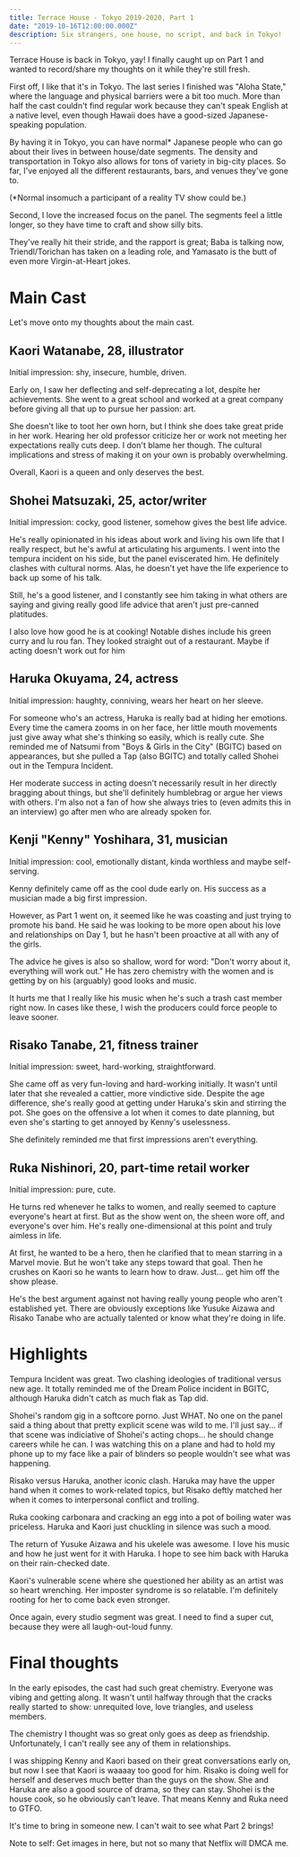 ```yaml
---
title: Terrace House - Tokyo 2019-2020, Part 1
date: "2019-10-16T12:00:00.000Z"
description: Six strangers, one house, no script, and back in Tokyo!
---
```


Terrace House is back in Tokyo, yay! I finally caught up on Part 1 and wanted to record/share my thoughts on it while they're still fresh.

First off, I like that it's in Tokyo. The last series I finished was "Aloha State," where the language and physical barriers were a bit too much. More than half the cast couldn't find regular work because they can't speak English at a native level, even though Hawaii does have a good-sized Japanese-speaking population.

By having it in Tokyo, you can have normal* Japanese people who can go about their lives in between house/date segments. The density and transportation in Tokyo also allows for tons of variety in big-city places. So far, I've enjoyed all the different restaurants, bars, and venues they've gone to.

(*Normal insomuch a participant of a reality TV show could be.)

Second, I love the increased focus on the panel. The segments feel a little longer, so they have time to craft and show silly bits.

They've really hit their stride, and the rapport is great; Baba is talking now, Triendl/Torichan has taken on a leading role, and Yamasato is the butt of even more Virgin-at-Heart jokes. 

# Main Cast

Let's move onto my thoughts about the main cast.

## Kaori Watanabe, 28, illustrator

Initial impression: shy, insecure, humble, driven.

Early on, I saw her deflecting and self-deprecating a lot, despite her achievements. She went to a great school and worked at a great company before giving all that up to pursue her passion: art.

She doesn't like to toot her own horn, but I think she does take great pride in her work. Hearing her old professor criticize her or work not meeting her expectations really cuts deep. I don't blame her though. The cultural implications and stress of making it on your own is probably overwhelming.

Overall, Kaori is a queen and only deserves the best.

## Shohei Matsuzaki, 25, actor/writer

Initial impression: cocky, good listener, somehow gives the best life advice.

He's really opinionated in his ideas about work and living his own life that I really respect, but he's awful at articulating his arguments. I went into the tempura incident on his side, but the panel eviscerated him. He definitely clashes with cultural norms. Alas, he doesn't yet have the life experience to back up some of his talk.

Still, he's a good listener, and I constantly see him taking in what others are saying and giving really good life advice that aren't just pre-canned platitudes.

I also love how good he is at cooking! Notable dishes include his green curry and lu rou fan. They looked straight out of a restaurant. Maybe if acting doesn't work out for him

## Haruka Okuyama, 24, actress

Initial impression: haughty, conniving, wears her heart on her sleeve.

For someone who's an actress, Haruka is really bad at hiding her emotions. Every time the camera zooms in on her face, her little mouth movements just give away what she's thinking so easily, which is really cute. She reminded me of Natsumi from "Boys & Girls in the City" (BGITC) based on appearances, but she pulled a Tap (also BGITC) and totally called Shohei out in the Tempura Incident.

Her moderate success in acting doesn't necessarily result in her directly bragging about things, but she'll definitely humblebrag or argue her views with others. I'm also not a fan of how she always tries to (even admits this in an interview) go after men who are already spoken for.

## Kenji "Kenny" Yoshihara, 31, musician

Initial impression: cool, emotionally distant, kinda worthless and maybe self-serving.

Kenny definitely came off as the cool dude early on. His success as a musician made a big first impression.

However, as Part 1 went on, it seemed like he was coasting and just trying to promote his band. He said he was looking to be more open about his love and relationships on Day 1, but he hasn't been proactive at all with any of the girls.

The advice he gives is also so shallow, word for word: "Don't worry about it, everything will work out." He has zero chemistry with the women and is getting by on his (arguably) good looks and music.

It hurts me that I really like his music when he's such a trash cast member right now. In cases like these, I wish the producers could force people to leave sooner.

## Risako Tanabe, 21, fitness trainer

Initial impression: sweet, hard-working, straightforward.

She came off as very fun-loving and hard-working initially. It wasn't until later that she revealed a cattier, more vindictive side. Despite the age difference, she's really good at getting under Haruka's skin and stirring the pot. She goes on the offensive a lot when it comes to date planning, but even she's starting to get annoyed by Kenny's uselessness.

She definitely reminded me that first impressions aren't everything.

## Ruka Nishinori, 20, part-time retail worker

Initial impression: pure, cute.

He turns red whenever he talks to women, and really seemed to capture everyone's heart at first. But as the show went on, the sheen wore off, and everyone's over him. He's really one-dimensional at this point and truly aimless in life.

At first, he wanted to be a hero, then he clarified that to mean starring in a Marvel movie. But he won't take any steps toward that goal. Then he crushes on Kaori so he wants to learn how to draw. Just... get him off the show please.

He's the best argument against not having really young people who aren't established yet. There are obviously exceptions like Yusuke Aizawa and Risako Tanabe who are actually talented or know what they're doing in life.

# Highlights

Tempura Incident was great. Two clashing ideologies of traditional versus new age. It totally reminded me of the Dream Police incident in BGITC, although Haruka didn't catch as much flak as Tap did.

Shohei's random gig in a softcore porno. Just WHAT. No one on the panel said a thing about that pretty explicit scene was wild to me. I'll just say... if that scene was indiciative of Shohei's acting chops... he should change careers while he can. I was watching this on a plane and had to hold my phone up to my face like a pair of blinders so people wouldn't see what was happening.

Risako versus Haruka, another iconic clash. Haruka may have the upper hand when it comes to work-related topics, but Risako deftly matched her when it comes to interpersonal conflict and trolling.

Ruka cooking carbonara and cracking an egg into a pot of boiling water was priceless. Haruka and Kaori just chuckling in silence was such a mood.

The return of Yusuke Aizawa and his ukelele was awesome. I love his music and how he just went for it with Haruka. I hope to see him back with Haruka on their rain-checked date.

Kaori's vulnerable scene where she questioned her ability as an artist was so heart wrenching. Her imposter syndrome is so relatable. I'm definitely rooting for her to come back even stronger.

Once again, every studio segment was great. I need to find a super cut, because they were all laugh-out-loud funny.

# Final thoughts

In the early episodes, the cast had such great chemistry. Everyone was vibing and getting along. It wasn't until halfway through that the cracks really started to show: unrequited love, love triangles, and useless members.

The chemistry I thought was so great only goes as deep as friendship. Unfortunately, I can't really see any of them in relationships.

I was shipping Kenny and Kaori based on their great conversations early on, but now I see that Kaori is waaaay too good for him. Risako is doing well for herself and deserves much better than the guys on the show. She and Haruka are also a good source of drama, so they can stay. Shohei is the house cook, so he obviously can't leave. That means Kenny and Ruka need to GTFO.

It's time to bring in someone new. I can't wait to see what Part 2 brings!

Note to self: Get images in here, but not so many that Netflix will DMCA me.
